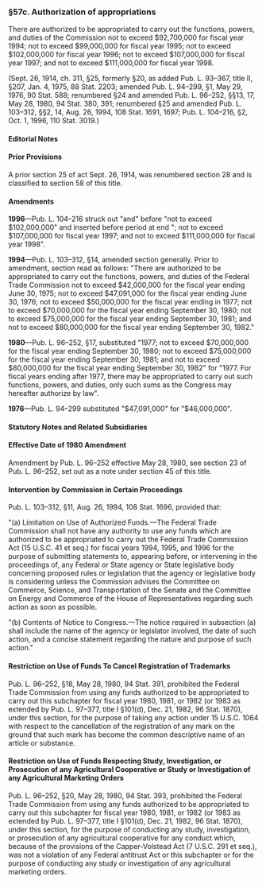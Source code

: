 ### §57c. Authorization of appropriations ###

There are authorized to be appropriated to carry out the functions, powers, and duties of the Commission not to exceed $92,700,000 for fiscal year 1994; not to exceed $99,000,000 for fiscal year 1995; not to exceed $102,000,000 for fiscal year 1996; not to exceed $107,000,000 for fiscal year 1997; and not to exceed $111,000,000 for fiscal year 1998.

(Sept. 26, 1914, ch. 311, §25, formerly §20, as added Pub. L. 93–367, title II, §207, Jan. 4, 1975, 88 Stat. 2203; amended Pub. L. 94–299, §1, May 29, 1976, 90 Stat. 588; renumbered §24 and amended Pub. L. 96–252, §§13, 17, May 28, 1980, 94 Stat. 380, 391; renumbered §25 and amended Pub. L. 103–312, §§2, 14, Aug. 26, 1994, 108 Stat. 1691, 1697; Pub. L. 104–216, §2, Oct. 1, 1996, 110 Stat. 3019.)

#### **Editorial Notes** ####

#### Prior Provisions ####

A prior section 25 of act Sept. 26, 1914, was renumbered section 28 and is classified to section 58 of this title.

#### Amendments ####

**1996**—Pub. L. 104–216 struck out "and" before "not to exceed $102,000,000" and inserted before period at end "; not to exceed $107,000,000 for fiscal year 1997; and not to exceed $111,000,000 for fiscal year 1998".

**1994**—Pub. L. 103–312, §14, amended section generally. Prior to amendment, section read as follows: "There are authorized to be appropriated to carry out the functions, powers, and duties of the Federal Trade Commission not to exceed $42,000,000 for the fiscal year ending June 30, 1975; not to exceed $47,091,000 for the fiscal year ending June 30, 1976; not to exceed $50,000,000 for the fiscal year ending in 1977; not to exceed $70,000,000 for the fiscal year ending September 30, 1980; not to exceed $75,000,000 for the fiscal year ending September 30, 1981; and not to exceed $80,000,000 for the fiscal year ending September 30, 1982."

**1980**—Pub. L. 96–252, §17, substituted "1977; not to exceed $70,000,000 for the fiscal year ending September 30, 1980; not to exceed $75,000,000 for the fiscal year ending September 30, 1981; and not to exceed $80,000,000 for the fiscal year ending September 30, 1982" for "1977. For fiscal years ending after 1977, there may be appropriated to carry out such functions, powers, and duties, only such sums as the Congress may hereafter authorize by law".

**1976**—Pub. L. 94–299 substituted "$47,091,000" for "$46,000,000".

#### **Statutory Notes and Related Subsidiaries** ####

#### Effective Date of 1980 Amendment ####

Amendment by Pub. L. 96–252 effective May 28, 1980, see section 23 of Pub. L. 96–252, set out as a note under section 45 of this title.

#### Intervention by Commission in Certain Proceedings ####

Pub. L. 103–312, §11, Aug. 26, 1994, 108 Stat. 1696, provided that:

"(a) Limitation on Use of Authorized Funds.—The Federal Trade Commission shall not have any authority to use any funds which are authorized to be appropriated to carry out the Federal Trade Commission Act (15 U.S.C. 41 et seq.) for fiscal years 1994, 1995, and 1996 for the purpose of submitting statements to, appearing before, or intervening in the proceedings of, any Federal or State agency or State legislative body concerning proposed rules or legislation that the agency or legislative body is considering unless the Commission advises the Committee on Commerce, Science, and Transportation of the Senate and the Committee on Energy and Commerce of the House of Representatives regarding such action as soon as possible.

"(b) Contents of Notice to Congress.—The notice required in subsection (a) shall include the name of the agency or legislator involved, the date of such action, and a concise statement regarding the nature and purpose of such action."

#### Restriction on Use of Funds To Cancel Registration of Trademarks ####

Pub. L. 96–252, §18, May 28, 1980, 94 Stat. 391, prohibited the Federal Trade Commission from using any funds authorized to be appropriated to carry out this subchapter for fiscal year 1980, 1981, or 1982 (or 1983 as extended by Pub. L. 97–377, title I §101(d), Dec. 21, 1982, 96 Stat. 1870), under this section, for the purpose of taking any action under 15 U.S.C. 1064 with respect to the cancellation of the registration of any mark on the ground that such mark has become the common descriptive name of an article or substance.

#### Restriction on Use of Funds Respecting Study, Investigation, or Prosecution of any Agricultural Cooperative or Study or Investigation of any Agricultural Marketing Orders ####

Pub. L. 96–252, §20, May 28, 1980, 94 Stat. 393, prohibited the Federal Trade Commission from using any funds authorized to be appropriated to carry out this subchapter for fiscal year 1980, 1981, or 1982 (or 1983 as extended by Pub. L. 97–377, title I §101(d), Dec. 21, 1982, 96 Stat. 1870), under this section, for the purpose of conducting any study, investigation, or prosecution of any agricultural cooperative for any conduct which, because of the provisions of the Capper-Volstead Act (7 U.S.C. 291 et seq.), was not a violation of any Federal antitrust Act or this subchapter or for the purpose of conducting any study or investigation of any agricultural marketing orders.